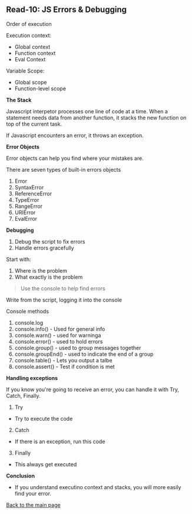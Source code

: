 ## Read-10: JS Errors & Debugging

Order of execution

Execution context:
- Global context
- Function context
- Eval Context

Variable Scope:
- Global scope
- Function-level scope

**The Stack**

Javascript interpetor processes one line of code at a time. When a statement needs data from another function, it stacks the new function on top of the current task. 

If Javascript encounters an error, it throws an exception. 

**Error Objects**

Error objects can help you find where your mistakes are.

There are seven types of built-in errors objects
1. Error
2. SyntaxError
3. ReferenceError
4. TypeError
5. RangeError
6. URIError
7. EvalError

**Debugging**

1. Debug the script to fix errors
2. Handle errors gracefully

Start with:
1. Where is the problem
2. What exactly is the problem

> Use the console to help find errors

Write from the script, logging it into the console

Console methods
1. console.log
2. console.info() - Used for general info
3. console.warn() - used for warninga
4. console.error() - used to hold errors
5. console.group() - used to group messages together
6. console.groupEnd() - used to indicate the end of a group
7. console.table() - Lets you output a talbe
8. console.assert() - Test if condition is met

**Handling exceptions**

If you know you're going to receive an error, you can handle it with Try, Catch, Finally. 

1. Try
  - Try to execute the code
2. Catch
  - If there is an exception, run this code
3. Finally
  - This always get executed

**Conclusion**

- If you understand executino context and stacks, you will more easily find your error. 

[Back to the main page](../README.md)
